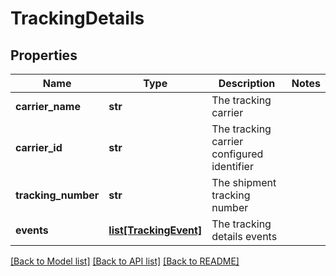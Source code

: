 # TrackingDetails

## Properties
Name | Type | Description | Notes
------------ | ------------- | ------------- | -------------
**carrier_name** | **str** | The tracking carrier | 
**carrier_id** | **str** | The tracking carrier configured identifier | 
**tracking_number** | **str** | The shipment tracking number | 
**events** | [**list[TrackingEvent]**](TrackingEvent.md) | The tracking details events | 

[[Back to Model list]](../README.md#documentation-for-models) [[Back to API list]](../README.md#documentation-for-api-endpoints) [[Back to README]](../README.md)


